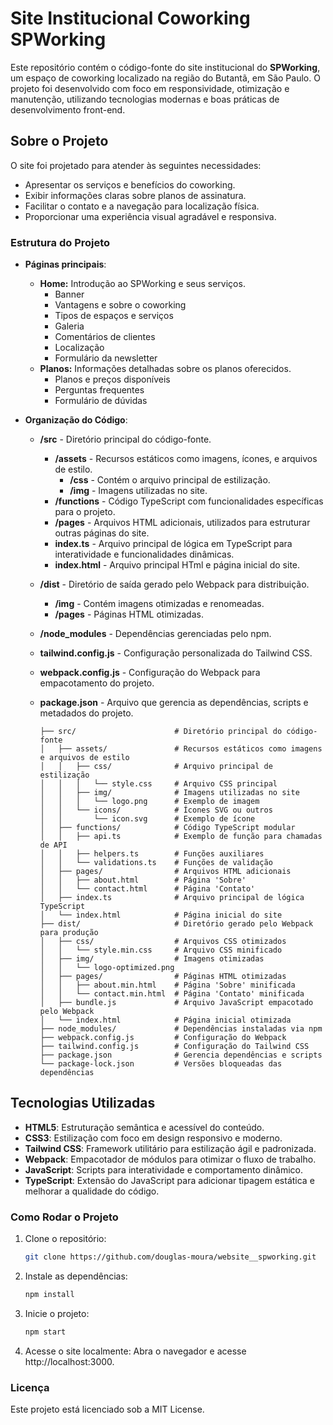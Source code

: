 # Site Institucional Coworking SPWorking

Este repositório contém o código-fonte do site institucional do **SPWorking**, um espaço de coworking localizado na região do Butantã, em São Paulo. O projeto foi desenvolvido com foco em responsividade, otimização e manutenção, utilizando tecnologias modernas e boas práticas de desenvolvimento front-end.

## Sobre o Projeto

O site foi projetado para atender às seguintes necessidades:
- Apresentar os serviços e benefícios do coworking.
- Exibir informações claras sobre planos de assinatura.
- Facilitar o contato e a navegação para localização física.
- Proporcionar uma experiência visual agradável e responsiva.

### Estrutura do Projeto

- **Páginas principais**: 
  - **Home:** Introdução ao SPWorking e seus serviços.
    - Banner
    - Vantagens e sobre o coworking
    - Tipos de espaços e serviços
    - Galeria
    - Comentários de clientes
    - Localização
    - Formulário da newsletter
  - **Planos:** Informações detalhadas sobre os planos oferecidos.
    - Planos e preços disponíveis
    - Perguntas frequentes
    - Formulário de dúvidas
    
- **Organização do Código**:
  - **/src**                - Diretório principal do código-fonte.                                                                    
    - **/assets**           - Recursos estáticos como imagens, ícones, e arquivos de estilo.                                          
      - **/css**            - Contém o arquivo principal de estilização.                                                     
      - **/img**            - Imagens utilizadas no site.
    - **/functions**        - Código TypeScript com funcionalidades específicas para o projeto.
    - **/pages**            - Arquivos HTML adicionais, utilizados para estruturar outras páginas do site.
    - **index.ts**         - Arquivo principal de lógica em TypeScript para interatividade e funcionalidades dinâmicas.
    - **index.html**       - Arquivo principal HTml e página inicial do site.                                                        
  - **/dist**               - Diretório de saída gerado pelo Webpack para distribuição.
    - **/img**              - Contém imagens otimizadas e renomeadas.
    - **/pages**            - Páginas HTML otimizadas.                                                                                
  - **/node_modules**       - Dependências gerenciadas pelo npm.                                                                           
  - **tailwind.config.js**  - Configuração personalizada do Tailwind CSS.                                                             
  - **webpack.config.js**   - Configuração do Webpack para empacotamento do projeto.                                                  
  - **package.json**        - Arquivo que gerencia as dependências, scripts e metadados do projeto.

  
        ├── src/                      # Diretório principal do código-fonte
        │   ├── assets/               # Recursos estáticos como imagens e arquivos de estilo
        │   │   ├── css/              # Arquivo principal de estilização
        │   │   │   └── style.css     # Arquivo CSS principal
        │   │   ├── img/              # Imagens utilizadas no site
        │   │   │   └── logo.png      # Exemplo de imagem
        │   │   └── icons/            # Ícones SVG ou outros
        │   │       └── icon.svg      # Exemplo de ícone
        │   ├── functions/            # Código TypeScript modular
        │   │   ├── api.ts            # Exemplo de função para chamadas de API
        │   │   ├── helpers.ts        # Funções auxiliares
        │   │   └── validations.ts    # Funções de validação
        │   ├── pages/                # Arquivos HTML adicionais
        │   │   ├── about.html        # Página 'Sobre'
        │   │   └── contact.html      # Página 'Contato'
        │   ├── index.ts              # Arquivo principal de lógica TypeScript
        │   └── index.html            # Página inicial do site
        ├── dist/                     # Diretório gerado pelo Webpack para produção
        │   ├── css/                  # Arquivos CSS otimizados
        │   │   └── style.min.css     # Arquivo CSS minificado
        │   ├── img/                  # Imagens otimizadas
        │   │   └── logo-optimized.png
        │   ├── pages/                # Páginas HTML otimizadas
        │   │   ├── about.min.html    # Página 'Sobre' minificada
        │   │   └── contact.min.html  # Página 'Contato' minificada
        │   ├── bundle.js             # Arquivo JavaScript empacotado pelo Webpack
        │   └── index.html            # Página inicial otimizada
        ├── node_modules/             # Dependências instaladas via npm
        ├── webpack.config.js         # Configuração do Webpack
        ├── tailwind.config.js        # Configuração do Tailwind CSS
        ├── package.json              # Gerencia dependências e scripts
        └── package-lock.json         # Versões bloqueadas das dependências                               

## Tecnologias Utilizadas

- **HTML5**: Estruturação semântica e acessível do conteúdo.
- **CSS3**: Estilização com foco em design responsivo e moderno.
- **Tailwind CSS**: Framework utilitário para estilização ágil e padronizada.
- **Webpack**: Empacotador de módulos para otimizar o fluxo de trabalho.
- **JavaScript**: Scripts para interatividade e comportamento dinâmico.
- **TypeScript**: Extensão do JavaScript para adicionar tipagem estática e melhorar a qualidade do código. 

### Como Rodar o Projeto

1. Clone o repositório:
   
   ```bash
   git clone https://github.com/douglas-moura/website__spworking.git
   ```

2. Instale as dependências:

   ```bash
   npm install
   ```

3. Inicie o projeto:

   ```bash
   npm start
   ```

4. Acesse o site localmente: Abra o navegador e acesse http://localhost:3000.

### Licença

Este projeto está licenciado sob a MIT License.
